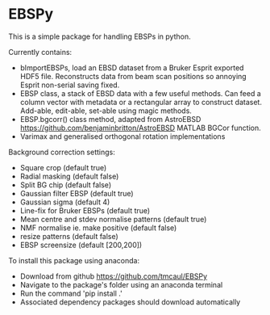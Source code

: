 # EBSPy

This is a simple package for handling EBSPs in python. 

Currently contains:
- bImportEBSPs, load an EBSD dataset from a Bruker Esprit exported HDF5 file. Reconstructs data from beam scan positions so annoying Esprit non-serial saving fixed.
- EBSP class, a stack of EBSD data with a few useful methods. Can feed a column vector with metadata or a rectangular array to construct dataset. Add-able, edit-able, set-able using magic methods.
- EBSP.bgcorr() class method, adapted from AstroEBSD https://github.com/benjaminbritton/AstroEBSD MATLAB BGCor function.
- Varimax and generalised orthogonal rotation implementations

Background correction settings:
- Square crop (default true)
- Radial masking (default false)
- Split BG chip (default false)
- Gaussian filter EBSP (default true)
- Gaussian sigma (default 4)
- Line-fix for Bruker EBSPs (default true)
- Mean centre and stdev normalise patterns (default true)
- NMF normalise ie. make positive (default false)
- resize patterns (default false)
- EBSP screensize (default [200,200])


To install this package using anaconda:
- Download from github https://github.com/tmcaul/EBSPy
- Navigate to the package's folder using an anaconda terminal
- Run the command 'pip install .'
- Associated dependency packages should download automatically
